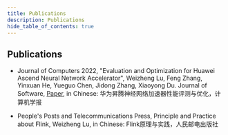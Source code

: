 ```yaml
---
title: Publications
description: Publications
hide_table_of_contents: true
---
```


## Publications

* Journal of Computers 2022, "Evaluation and Optimization for Huawei Ascend Neural Network Accelerator", Weizheng Lu, Feng Zhang, Yinxuan He, Yueguo Chen, Jidong Zhang, Xiaoyong Du. Journal of Software, [Paper](http://cjc.ict.ac.cn/online/onlinepaper/lwz-202286133321.pdf), in Chinese: 华为昇腾神经网络加速器性能评测与优化，计算机学报

* People's Posts and Telecommunications Press, Principle and Practice about Flink, Weizheng Lu, in Chinese: Flink原理与实践，人民邮电出版社